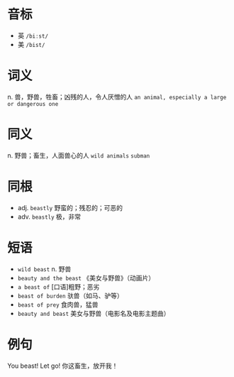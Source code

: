 # 音标

- 英 `/biːst/`
- 美 `/bist/`

# 词义

n. 兽，野兽，牲畜；凶残的人，令人厌憎的人
`an animal, especially a large or dangerous one`

# 同义

n. 野兽；畜生，人面兽心的人
`wild animals` `subman`

# 同根

- adj. `beastly` 野蛮的；残忍的；可恶的
- adv. `beastly` 极，非常

# 短语

- `wild beast` n. 野兽
- `beauty and the beast` 《美女与野兽》（动画片）
- `a beast of` [口语]粗野；恶劣
- `beast of burden` 驮兽（如马、驴等）
- `beast of prey` 食肉兽，猛兽
- `beauty and beast` 美女与野兽（电影名及电影主题曲）

# 例句

You beast! Let go!
你这畜生，放开我！


